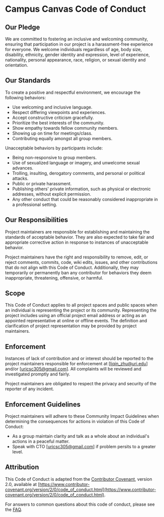 # Campus Canvas Code of Conduct

## Our Pledge

We are committed to fostering an inclusive and welcoming community, ensuring that participation in our project is a harassment-free experience for everyone. We welcome individuals regardless of age, body size, disability, ethnicity, gender identity and expression, level of experience, nationality, personal appearance, race, religion, or sexual identity and orientation.

## Our Standards

To create a positive and respectful environment, we encourage the following behaviors:

- Use welcoming and inclusive language.
- Respect differing viewpoints and experiences.
- Accept constructive criticism gracefully.
- Prioritize the best interests of the community.
- Show empathy towards fellow community members.
- Showing up on time for meetings/class.
- Contributing equally amongst all group members.

Unacceptable behaviors by participants include:

- Being non-responsive to group members.
- Use of sexualized language or imagery, and unwelcome sexual advances.
- Trolling, insulting, derogatory comments, and personal or political attacks.
- Public or private harassment.
- Publishing others' private information, such as physical or electronic addresses, without explicit permission.
- Any other conduct that could be reasonably considered inappropriate in a professional setting.

## Our Responsibilities

Project maintainers are responsible for establishing and maintaining the standards of acceptable behavior. They are also expected to take fair and appropriate corrective action in response to instances of unacceptable behavior.

Project maintainers have the right and responsibility to remove, edit, or reject comments, commits, code, wiki edits, issues, and other contributions that do not align with this Code of Conduct. Additionally, they may temporarily or permanently ban any contributor for behaviors they deem inappropriate, threatening, offensive, or harmful.

## Scope

This Code of Conduct applies to all project spaces and public spaces when an individual is representing the project or its community. Representing the project includes using an official project email address or acting as an appointed representative at online or offline events. The definition and clarification of project representation may be provided by project maintainers.

## Enforcement

Instances of lack of contribution and or interest should be reported to the project maintainers responsible for enforcement at [liqin_zhu@uri.edu] and/or [uricsc305@gmail.com]. All complaints will be reviewed and investigated promptly and fairly.

Project maintainers are obligated to respect the privacy and security of the reporter of any incident.

## Enforcement Guidelines

Project maintainers will adhere to these Community Impact Guidelines when determining the consequences for actions in violation of this Code of Conduct:

- As a group maintain clarity and talk as a whole about an individual's actions in a peaceful matter.
- Speak with CTO [uricsc305@gmail.com] if problem persits to a greater level.

## Attribution

This Code of Conduct is adapted from the [Contributor Covenant](http://contributor-covenant.org), version 2.0, available at [https://www.contributor-covenant.org/version/2/0/code_of_conduct.html](https://www.contributor-covenant.org/version/2/0/code_of_conduct.html).

For answers to common questions about this code of conduct, please see the [FAQ](https://www.contributor-covenant.org/faq).

